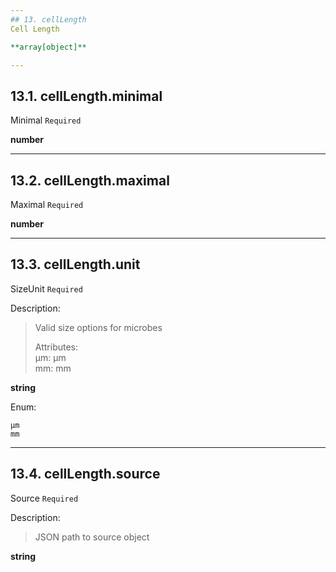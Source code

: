```yaml
---
## 13. cellLength
Cell Length  

**array[object]**

---
```

## 13.1. cellLength.minimal
Minimal  `Required`

**number**

---
## 13.2. cellLength.maximal
Maximal  `Required`

**number**

---
## 13.3. cellLength.unit
SizeUnit  `Required`

Description:
> Valid size options for microbes  
>  
> Attributes:  
>     µm: µm  
>     mm: mm  

**string**

Enum:

	µm
	mm

---
## 13.4. cellLength.source
Source  `Required`

Description:
> JSON path to source object  

**string**

